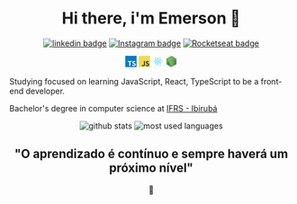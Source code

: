 <h1 align="center">Hi there, i'm Emerson 🖖</h1>


<div align="center">
  
[![linkedin badge](https://img.shields.io/badge/LinkedIn-0077B5?style=for-the-badge&logo=linkedin&logoColor=white)](https://www.linkedin.com/in/emersonnpereira/)
[![Instagram badge](https://img.shields.io/badge/Instagram-E4405F?style=for-the-badge&logo=instagram&logoColor=white)](https://www.instagram.com/emerson_npereira/)
[![Rocketseat badge](https://img.shields.io/badge/-Rocketseat-blueviolet?style=for-the-badge&logo=apache-rocketmq&logoColor=white)](https://app.rocketseat.com.br/me/emerson--pereira)
  
 <code><img height="20" title="TypeScript" src="https://raw.githubusercontent.com/github/explore/80688e429a7d4ef2fca1e82350fe8e3517d3494d/topics/typescript/typescript.png"></code>
<code><img height="20" title="JavaScript" src="https://raw.githubusercontent.com/github/explore/80688e429a7d4ef2fca1e82350fe8e3517d3494d/topics/javascript/javascript.png"></code>
<code><img height="20" title="React" src="https://raw.githubusercontent.com/github/explore/80688e429a7d4ef2fca1e82350fe8e3517d3494d/topics/react/react.png"></code>
<code><img height="20" title="Node" src="https://raw.githubusercontent.com/github/explore/80688e429a7d4ef2fca1e82350fe8e3517d3494d/topics/nodejs/nodejs.png"></code>
  
</div>

Studying focused on learning JavaScript, React, TypeScript to be a front-end developer.

Bachelor's degree in computer science at [IFRS - Ibirubá](https://ifrs.edu.br/ibiruba/cursos/graduacao/ciencia-da-computacao/)


            


          
<div align="center" padding="10">
  <img alt="github stats" height="180em" src="https://github-readme-stats.vercel.app/api?username=emersonneves&hide=contribs&show_icons=true&hide_rank=true&theme=dracula&include_all_commits=true,prs)"/>
  <img alt="most used languages" height="180em" src="https://github-readme-stats.vercel.app/api/top-langs/?username=emersonneves&layout=compact&theme=dracula"/>
</div>

<h2 align="center">"O aprendizado é contínuo e sempre haverá um próximo nível"</h2> 

<div align="center">🚀</div>
